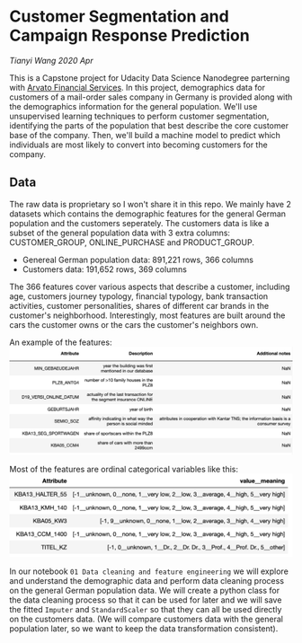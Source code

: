 # Customer Segmentation and Campaign Response Prediction
*Tianyi Wang*
*2020 Apr*

This is a Capstone project for Udacity Data Science Nanodegree parterning with [Arvato Financial Services](https://finance.arvato.com/en-us/]). In this project, demographics data for customers of a mail-order sales company in Germany is provided along with the demographics information for the general population. We'll use unsupervised learning techniques to perform customer segmentation, identifying the parts of the population that best describe the core customer base of the company. Then, we'll build a machine model to predict which individuals are most likely to convert into becoming customers for the company. 

## Data

The raw data is proprietary so I won't share it in this repo. We mainly have 2 datasets which contains the demographic features for the general German population and the customers seperately. The customers data is like a subset of the general population data with 3 extra columns: CUSTOMER_GROUP, ONLINE_PURCHASE and PRODUCT_GROUP.

* Genereal German population data: 891,221 rows, 366 columns
* Customers data: 191,652 rows, 369 columns

The 366 features cover various aspects that describe a customer, including age, customers journey typology, financial typology, bank transaction activities, customer personalities, shares of different car brands in the customer's neighborhood. Interestingly, most features are built around the cars the customer owns or the cars the customer's neighbors own. 

An example of the features:
![features](https://raw.githubusercontent.com/tianyiwangnova/2020_project__Customer_Segmentation_and_Campaign_Response_Prediction/master/screenshots/features.png)

Most of the features are ordinal categorical variables like this:
![ordinal](https://raw.githubusercontent.com/tianyiwangnova/2020_project__Customer_Segmentation_and_Campaign_Response_Prediction/master/screenshots/ordinal.png)

In our notebook `01 Data cleaning and feature engineering` we will explore and understand the demographic data and perform data cleaning process on the general German population data. We will create a python class for the data cleaning process so that it can be used for later and we will save the fitted `Imputer` and `StandardScaler` so that they can all be used directly on the customers data. (We will compare customers data with the general population later, so we want to keep the data transformation consistent).

